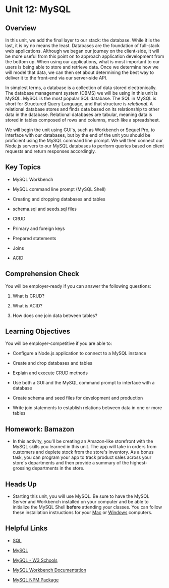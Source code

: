 # Unit 12: MySQL

## Overview

In this unit, we add the final layer to our stack: the database. While it is the last, it is by no means the least. Databases are the foundation of full-stack web applications. Although we began our journey on the client-side, it will be more useful from this point on to approach application development from the bottom up. When using our applications, what is most important to our users is being able to store and retrieve data. Once we determine how we will model that data, we can then set about determining the best way to deliver it to the front-end via our server-side API. 

In simplest terms, a database is a collection of data stored electronically. The database management system (DBMS) we will be using in this unit is MySQL. MySQL is the most popular SQL database. The SQL in MySQL is short for Structured Query Language, and that structure is _relational_. A relational database stores and finds data based on its relationship to other data in the database. Relational databases are tabular, meaning data is stored in tables composed of rows and columns, much like a spreadsheet. 

We will begin the unit using GUI's, such as Workbench or Sequel Pro, to interface with our databases, but by the end of the unit you should be proficient using the MySQL command line prompt. We will then connect our Node.js servers to our MySQL databases to perform queries based on client requests and return responses accordingly. 

## Key Topics

* MySQL Workbench

* MySQL command line prompt (MySQL Shell)

* Creating and dropping databases and tables

* schema.sql and seeds.sql files

* CRUD

* Primary and foreign keys

* Prepared statements

* Joins

* ACID

## Comprehension Check

You will be employer-ready if you can answer the following questions:

1. What is CRUD?

2. What is ACID? 

3. How does one join data between tables? 

## Learning Objectives

You will be employer-competitive if you are able to:

* Configure a Node.js application to connect to a MySQL instance

* Create and drop databases and tables 

* Explain and execute CRUD methods

* Use both a GUI and the MySQL command prompt to interface with a database

* Create schema and seed files for development and production

* Write join statements to establish relations between data in one or more tables

## Homework: Bamazon

* In this activity, you'll be creating an Amazon-like storefront with the MySQL skills you learned in this unit. The app will take in orders from customers and deplete stock from the store's inventory. As a bonus task, you can program your app to track product sales across your store's departments and then provide a summary of the highest-grossing departments in the store.

## Heads Up

* Starting this unit, you will use MySQL. Be sure to have the MySQL Server and Workbench installed on your computer and be able to initialize the MySQL Shell **before** attending your classes. You can follow these installation instructions for your [Mac](./04-Supplemental/mysql-mac-guide.md) or [Windows](./04-Supplemental/mysql-windows-guide.md) computers.

## Helpful Links

* [SQL](https://en.wikipedia.org/wiki/SQL)

* [MySQL](https://en.wikipedia.org/wiki/MySQL)

* [MySQL - W3 Schools](http://www.w3schools.com/sql/)

* [MySQL Workbench Documentation](http://dev.mysql.com/doc/workbench/en/)

* [MySQL NPM Package](https://www.npmjs.com/package/mysql)
